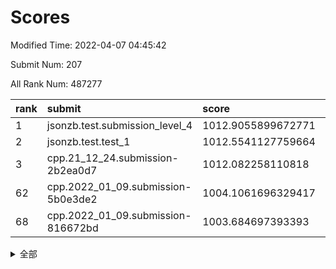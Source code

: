 # Scores

Modified Time: 2022-04-07 04:45:42

Submit Num: 207

All Rank Num: 487277

| rank |               submit               |       score        |       sigma        | pk_num |
| :--- | :--------------------------------- | :----------------- | :----------------- | :----- |
| 1    | jsonzb.test.submission_level_4     | 1012.9055899672771 | 0.7826808711962175 | 9418   |
| 2    | jsonzb.test.test_1                 | 1012.5541127759664 | 0.7994729979925533 | 9421   |
| 3    | cpp.21_12_24.submission-2b2ea0d7   | 1012.082258110818  | 0.8241209721896812 | 9415   |
| 62   | cpp.2022_01_09.submission-5b0e3de2 | 1004.1061696329417 | 0.7246539333691788 | 9418   |
| 68   | cpp.2022_01_09.submission-816672bd | 1003.684697393393  | 0.7089197552370257 | 9415   |


<details>
<summary>全部</summary>

| rank |                 submit                 |       score        |       sigma        | pk_num |
| :--- | :------------------------------------- | :----------------- | :----------------- | :----- |
| 1    | jsonzb.test.submission_level_4         | 1012.9055899672771 | 0.7826808711962175 | 9418   |
| 2    | jsonzb.test.test_1                     | 1012.5541127759664 | 0.7994729979925533 | 9421   |
| 3    | cpp.21_12_24.submission-2b2ea0d7       | 1012.082258110818  | 0.8241209721896812 | 9415   |
| 4    | gobigger.level_3.submission_level_3_39 | 1011.8949419528643 | 0.7701038833689553 | 9413   |
| 5    | gobigger.level_3.submission_level_3_25 | 1011.2712645008637 | 0.7885288006178478 | 9417   |
| 6    | gobigger.level_3.submission_level_3_8  | 1011.072019304179  | 0.771873185309477  | 9415   |
| 7    | gobigger.level_3.submission_level_3_44 | 1011.031278212975  | 0.7772949996033663 | 9422   |
| 8    | gobigger.level_3.submission_level_3_12 | 1010.889341596723  | 0.7933308080379485 | 9413   |
| 9    | gobigger.level_3.submission_level_3_18 | 1010.7152234110322 | 0.748703386312637  | 9415   |
| 10   | gobigger.level_3.submission_level_3_24 | 1010.7030055129916 | 0.7490245177568462 | 9415   |
| 11   | gobigger.level_3.submission_level_3_47 | 1010.7007183222205 | 0.7873102665995249 | 9413   |
| 12   | gobigger.level_3.submission_level_3_36 | 1010.6034795352421 | 0.7452102083508667 | 9416   |
| 13   | gobigger.level_3.submission_level_3_42 | 1010.5976630135137 | 0.745116090957895  | 9417   |
| 14   | gobigger.level_3.submission_level_3_30 | 1010.5957773054182 | 0.7593412422629177 | 9421   |
| 15   | gobigger.level_3.submission_level_3_17 | 1010.5691969255606 | 0.7554716878622648 | 9417   |
| 16   | gobigger.level_3.submission_level_3_37 | 1010.5609063074726 | 0.7667804227566938 | 9418   |
| 17   | gobigger.level_3.submission_level_3_9  | 1010.4458377643564 | 0.7689867159017474 | 9414   |
| 18   | gobigger.level_3.submission_level_3_4  | 1010.4359562185023 | 0.7362127705677294 | 9414   |
| 19   | gobigger.level_3.submission_level_3_23 | 1010.3433027000556 | 0.7577792181937356 | 9417   |
| 20   | gobigger.level_3.submission_level_3_32 | 1010.3379029871987 | 0.7664426858123863 | 9413   |
| 21   | gobigger.level_3.submission_level_3_22 | 1010.2871059898463 | 0.7319279854774474 | 9414   |
| 22   | gobigger.level_3.submission_level_3_43 | 1010.2811480887161 | 0.7751603924093714 | 9416   |
| 23   | gobigger.level_3.submission_level_3_38 | 1010.2776649056991 | 0.7650602858403381 | 9410   |
| 24   | gobigger.level_3.submission_level_3_15 | 1010.211620486022  | 0.7689689003383059 | 9418   |
| 25   | gobigger.level_3.submission_level_3_1  | 1010.2049346274207 | 0.7618643202824413 | 9421   |
| 26   | gobigger.level_3.submission_level_3_33 | 1010.1937161316067 | 0.7556534178850344 | 9412   |
| 27   | gobigger.level_3.submission_level_3_48 | 1010.1534735380657 | 0.7617240127277989 | 9421   |
| 28   | gobigger.level_3.submission_level_3_5  | 1009.867052110612  | 0.7664951037588599 | 9422   |
| 29   | gobigger.level_3.submission_level_3_7  | 1009.8615553808569 | 0.757320482150485  | 9418   |
| 30   | gobigger.level_3.submission_level_3_3  | 1009.7535677913758 | 0.736922120017075  | 9416   |
| 31   | gobigger.level_3.submission_level_3_19 | 1009.7285819391252 | 0.7603047946205326 | 9413   |
| 32   | gobigger.level_3.submission_level_3_40 | 1009.703697169186  | 0.7511845199191232 | 9414   |
| 33   | gobigger.level_3.submission_level_3_2  | 1009.7023183674593 | 0.7317192931785286 | 9415   |
| 34   | gobigger.level_3.submission_level_3_26 | 1009.6888292243452 | 0.77046162415426   | 9419   |
| 35   | gobigger.level_3.submission_level_3_6  | 1009.6438453128198 | 0.7622462217963998 | 9414   |
| 36   | gobigger.level_3.submission_level_3_35 | 1009.5877174145921 | 0.7431422739665305 | 9415   |
| 37   | gobigger.level_3.submission_level_3_28 | 1009.5408100334008 | 0.7448051602319667 | 9415   |
| 38   | gobigger.level_3.submission_level_3_49 | 1009.5278247989643 | 0.7545095675277479 | 9413   |
| 39   | gobigger.level_3.submission_level_3_34 | 1009.4453005715919 | 0.7500022530851421 | 9413   |
| 40   | gobigger.level_3.submission_level_3_46 | 1009.401757019718  | 0.7396056218926521 | 9415   |
| 41   | gobigger.level_3.submission_level_3_21 | 1009.3974451194123 | 0.7599807638036958 | 9415   |
| 42   | gobigger.level_3.submission_level_3_0  | 1009.3882858466678 | 0.7544781839893856 | 9410   |
| 43   | gobigger.level_3.submission_level_3_41 | 1009.3142985861149 | 0.7330761988522171 | 9416   |
| 44   | gobigger.level_3.submission_level_3_29 | 1009.3108027539147 | 0.755969079154336  | 9422   |
| 45   | gobigger.level_3.submission_level_3_10 | 1009.2898046177719 | 0.7485900258603104 | 9419   |
| 46   | gobigger.level_3.submission_level_3_31 | 1009.2125972439554 | 0.7500409047530775 | 9422   |
| 47   | gobigger.level_3.submission_level_3_16 | 1008.9823472613917 | 0.7497223437742259 | 9419   |
| 48   | gobigger.level_3.submission_level_3_13 | 1008.9701113920494 | 0.7487363562143274 | 9413   |
| 49   | gobigger.level_3.submission_level_3_14 | 1008.9594351109315 | 0.750550882837375  | 9415   |
| 50   | gobigger.level_3.submission_level_3_27 | 1008.9281488369016 | 0.7253376241757657 | 9415   |
| 51   | gobigger.level_3.submission_level_3_45 | 1008.8011065090524 | 0.763118345898557  | 9420   |
| 52   | gobigger.level_3.submission_level_3_11 | 1008.7578085696538 | 0.7557316348269468 | 9417   |
| 53   | gobigger.level_3.submission_level_3_20 | 1008.216542015875  | 0.7505203295023347 | 9416   |
| 54   | gobigger.level_1.submission_level_1_45 | 1005.6618720036471 | 0.7201798212023581 | 9418   |
| 55   | gobigger.level_1.submission_level_1_43 | 1004.9035415313705 | 0.7109260458659667 | 9423   |
| 56   | gobigger.level_1.submission_level_1_25 | 1004.5702880966272 | 0.720041134208614  | 9416   |
| 57   | gobigger.level_1.submission_level_1_23 | 1004.5586550932685 | 0.7160505144791545 | 9417   |
| 58   | gobigger.level_1.submission_level_1_29 | 1004.5583545822948 | 0.7134969341584325 | 9415   |
| 59   | gobigger.level_1.submission_level_1_19 | 1004.4978976860841 | 0.7148556613856848 | 9420   |
| 60   | gobigger.level_1.submission_level_1_49 | 1004.4688878452187 | 0.7184155261696209 | 9416   |
| 61   | gobigger.level_1.submission_level_1_35 | 1004.4527776323124 | 0.7328406623656737 | 9412   |
| 62   | cpp.2022_01_09.submission-5b0e3de2     | 1004.1061696329417 | 0.7246539333691788 | 9418   |
| 63   | gobigger.level_1.submission_level_1_30 | 1003.9300732062803 | 0.734864978885073  | 9413   |
| 64   | gobigger.level_1.submission_level_1_37 | 1003.9154406972068 | 0.7173291243785724 | 9413   |
| 65   | gobigger.level_1.submission_level_1_17 | 1003.7846005546589 | 0.7175546079501011 | 9416   |
| 66   | gobigger.level_1.submission_level_1_47 | 1003.7339650656091 | 0.7058680760177697 | 9412   |
| 67   | gobigger.level_1.submission_level_1_12 | 1003.697094708835  | 0.7139238821445393 | 9416   |
| 68   | cpp.2022_01_09.submission-816672bd     | 1003.684697393393  | 0.7089197552370257 | 9415   |
| 69   | gobigger.level_1.submission_level_1_40 | 1003.6018030192944 | 0.7110685401592398 | 9417   |
| 70   | gobigger.level_1.submission_level_1_7  | 1003.5702867942878 | 0.7218149693746199 | 9418   |
| 71   | gobigger.level_1.submission_level_1_3  | 1003.5063187581741 | 0.726318249582428  | 9420   |
| 72   | gobigger.level_1.submission_level_1_41 | 1003.4979524257379 | 0.7336091850821413 | 9415   |
| 73   | gobigger.level_1.submission_level_1_4  | 1003.4761010993878 | 0.7255379085978713 | 9416   |
| 74   | gobigger.level_1.submission_level_1_16 | 1003.4388235076547 | 0.7092392250869712 | 9415   |
| 75   | gobigger.level_1.submission_level_1_33 | 1003.4290483626289 | 0.7109296321562267 | 9414   |
| 76   | gobigger.level_1.submission_level_1_44 | 1003.2696248269959 | 0.7104632355126773 | 9414   |
| 77   | gobigger.level_1.submission_level_1_11 | 1003.2670967203337 | 0.7135406588856167 | 9412   |
| 78   | gobigger.level_1.submission_level_1_48 | 1003.2609786732901 | 0.7128939664067512 | 9416   |
| 79   | gobigger.level_1.submission_level_1_36 | 1003.2553200326075 | 0.7239868773391164 | 9421   |
| 80   | gobigger.level_1.submission_level_1_26 | 1003.2290669845022 | 0.7222494181640745 | 9409   |
| 81   | gobigger.level_1.submission_level_1_22 | 1003.2088583471989 | 0.715919619369626  | 9416   |
| 82   | gobigger.level_1.submission_level_1_24 | 1003.1843552992532 | 0.7089590969097612 | 9418   |
| 83   | gobigger.level_1.submission_level_1_42 | 1003.1473338416517 | 0.7194563327513426 | 9418   |
| 84   | gobigger.level_1.submission_level_1_10 | 1003.1091299382356 | 0.7236760425190873 | 9419   |
| 85   | gobigger.level_1.submission_level_1_14 | 1003.0739085625014 | 0.7223174870810429 | 9412   |
| 86   | gobigger.level_1.submission_level_1_28 | 1003.0508019916937 | 0.7268774979458305 | 9420   |
| 87   | gobigger.level_1.submission_level_1_21 | 1003.0475359344003 | 0.7078671634252922 | 9416   |
| 88   | gobigger.level_1.submission_level_1_1  | 1003.0138264478622 | 0.7209872838689244 | 9411   |
| 89   | gobigger.level_1.submission_level_1_15 | 1003.009984253088  | 0.7033373931921119 | 9411   |
| 90   | gobigger.level_1.submission_level_1_38 | 1002.9802301170545 | 0.7222491497487746 | 9420   |
| 91   | gobigger.level_1.submission_level_1_39 | 1002.9441341399188 | 0.7114672793520791 | 9411   |
| 92   | gobigger.level_1.submission_level_1_31 | 1002.9352375733273 | 0.7117548206252846 | 9416   |
| 93   | gobigger.level_1.submission_level_1_32 | 1002.745294117598  | 0.7102660087836279 | 9422   |
| 94   | gobigger.level_1.submission_level_1_13 | 1002.6917923321741 | 0.7046118364698947 | 9410   |
| 95   | gobigger.level_1.submission_level_1_2  | 1002.6901740113078 | 0.7169274635302944 | 9418   |
| 96   | gobigger.level_1.submission_level_1_27 | 1002.6752881442906 | 0.7180284228385091 | 9412   |
| 97   | gobigger.level_1.submission_level_1_9  | 1002.6336302402577 | 0.7051108018208723 | 9418   |
| 98   | gobigger.level_1.submission_level_1_46 | 1002.5868330325511 | 0.7162515816350812 | 9413   |
| 99   | gobigger.level_1.submission_level_1_20 | 1002.5490801095787 | 0.702874450200524  | 9417   |
| 100  | gobigger.level_1.submission_level_1_18 | 1002.4717156598238 | 0.7232949314673743 | 9417   |
| 101  | gobigger.level_1.submission_level_1_5  | 1002.4714353389138 | 0.7145677284001364 | 9421   |
| 102  | gobigger.level_1.submission_level_1_34 | 1002.3634462483527 | 0.7239162640630308 | 9418   |
| 103  | gobigger.level_1.submission_level_1_0  | 1002.2249569285747 | 0.7242664179866691 | 9415   |
| 104  | gobigger.level_1.submission_level_1_6  | 1002.1258705444626 | 0.7130943370606029 | 9414   |
| 105  | gobigger.level_1.submission_level_1_8  | 1001.5419105931895 | 0.7137412077458437 | 9415   |
| 106  | gobigger.random.submission_random_48   | 997.3841190927424  | 0.7183382514593889 | 9412   |
| 107  | gobigger.random.submission_random_7    | 997.0906117734283  | 0.7158960352599048 | 9415   |
| 108  | gobigger.random.submission_random_3    | 997.0885765426116  | 0.704265708856296  | 9420   |
| 109  | gobigger.random.submission_random_19   | 996.9689947856851  | 0.7098397512188983 | 9418   |
| 110  | gobigger.random.submission_random_43   | 996.9429066388652  | 0.6949529293203804 | 9416   |
| 111  | gobigger.random.submission_random_42   | 996.9213203270746  | 0.7026950904103157 | 9415   |
| 112  | gobigger.random.submission_random_11   | 996.9077510813446  | 0.7102860813367978 | 9410   |
| 113  | gobigger.random.submission_random_21   | 996.7687465856109  | 0.7044289669306627 | 9420   |
| 114  | gobigger.random.submission_random_14   | 996.7037511217935  | 0.7252472040192989 | 9412   |
| 115  | gobigger.random.submission_random_45   | 996.6070071488874  | 0.6941543468887623 | 9419   |
| 116  | gobigger.random.submission_random_30   | 996.5556284007216  | 0.7088397088667009 | 9418   |
| 117  | gobigger.random.submission_random_8    | 996.5472283755158  | 0.6982719070150211 | 9411   |
| 118  | gobigger.random.submission_random_40   | 996.5382562957182  | 0.7038770762121609 | 9422   |
| 119  | gobigger.random.submission_random_2    | 996.5370306639833  | 0.7047111920052115 | 9420   |
| 120  | gobigger.random.submission_random_1    | 996.5301397134175  | 0.701110177077107  | 9417   |
| 121  | gobigger.random.submission_random_29   | 996.4718862449711  | 0.7027089825591651 | 9415   |
| 122  | gobigger.random.submission_random_33   | 996.4710710161808  | 0.7167499959611245 | 9419   |
| 123  | gobigger.random.submission_random_12   | 996.4237361125946  | 0.7054701637817261 | 9414   |
| 124  | gobigger.random.submission_random_0    | 996.3390941898457  | 0.7084920319944691 | 9413   |
| 125  | gobigger.random.submission_random_6    | 996.3176165787494  | 0.6955907441675182 | 9412   |
| 126  | gobigger.random.submission_random_34   | 996.3062488932825  | 0.7110430414450414 | 9418   |
| 127  | gobigger.random.submission_random_9    | 996.2789397868385  | 0.7053231417959798 | 9419   |
| 128  | gobigger.random.submission_random_18   | 996.270762317633   | 0.7159206380223142 | 9420   |
| 129  | gobigger.random.submission_random_28   | 996.2331495777129  | 0.7184683245282443 | 9423   |
| 130  | gobigger.random.submission_random_16   | 996.226410226809   | 0.7069132008415699 | 9414   |
| 131  | gobigger.random.submission_random_49   | 996.1866271189117  | 0.7137792808429837 | 9417   |
| 132  | gobigger.random.submission_random_25   | 996.1489115387575  | 0.712062825781548  | 9416   |
| 133  | gobigger.random.submission_random_35   | 996.0823647644219  | 0.723985526248329  | 9419   |
| 134  | gobigger.random.submission_random_4    | 995.8793413830991  | 0.7012230991190963 | 9415   |
| 135  | gobigger.random.submission_random_24   | 995.8645055732638  | 0.7076179013533199 | 9420   |
| 136  | gobigger.random.submission_random_10   | 995.8470150454067  | 0.7159818138267402 | 9414   |
| 137  | gobigger.random.submission_random_39   | 995.805868426268   | 0.7128427546426429 | 9410   |
| 138  | gobigger.random.submission_random_15   | 995.8010627887453  | 0.7204389591016885 | 9415   |
| 139  | gobigger.random.submission_random_26   | 995.660473154124   | 0.7174355330839757 | 9415   |
| 140  | gobigger.random.submission_random_17   | 995.6191520142135  | 0.7217319841147025 | 9414   |
| 141  | gobigger.random.submission_random_37   | 995.6176885792304  | 0.7076374020910302 | 9420   |
| 142  | gobigger.random.submission_random_36   | 995.6173717838928  | 0.7142056827700292 | 9420   |
| 143  | gobigger.random.submission_random_31   | 995.5703117358752  | 0.7195070197037726 | 9410   |
| 144  | gobigger.random.submission_random_27   | 995.553705254983   | 0.7034442439528027 | 9417   |
| 145  | gobigger.random.submission_random_5    | 995.489180722296   | 0.7345061511518346 | 9421   |
| 146  | gobigger.random.submission_random_20   | 995.4476742674357  | 0.7093233542551749 | 9419   |
| 147  | gobigger.random.submission_random_22   | 995.4170274460275  | 0.7230882640383465 | 9417   |
| 148  | gobigger.random.submission_random_38   | 995.3863212283549  | 0.7191544562904891 | 9418   |
| 149  | gobigger.random.submission_random_23   | 995.3068115226054  | 0.7182315293177265 | 9413   |
| 150  | gobigger.random.submission_random_32   | 995.2347756804088  | 0.7203074335956214 | 9414   |
| 151  | gobigger.random.submission_random_41   | 995.0795266504632  | 0.7095631445208619 | 9418   |
| 152  | gobigger.random.submission_random_44   | 995.04344654228    | 0.7106469533748897 | 9412   |
| 153  | gobigger.random.submission_random_47   | 994.8305703451573  | 0.7102592448042097 | 9411   |
| 154  | gobigger.random.submission_random_13   | 994.6938801466813  | 0.7241942941059792 | 9415   |
| 155  | gobigger.random.submission_random_46   | 994.6364225624679  | 0.7018829449106817 | 9417   |
| 156  | gobigger.level_2.submission_level_2_11 | 994.5048469930522  | 0.7310376082276849 | 9414   |
| 157  | gobigger.level_2.submission_level_2_22 | 994.4692413164028  | 0.7433473047310963 | 9417   |
| 158  | gobigger.level_2.submission_level_2_45 | 993.9463683096077  | 0.7282869687023397 | 9417   |
| 159  | gobigger.level_2.submission_level_2_5  | 993.7790833405086  | 0.742727342084875  | 9416   |
| 160  | gobigger.level_2.submission_level_2_25 | 993.4503325319017  | 0.733185244110575  | 9409   |
| 161  | gobigger.level_2.submission_level_2_1  | 993.4388072244615  | 0.728024593084861  | 9416   |
| 162  | gobigger.level_2.submission_level_2_4  | 993.3600617603939  | 0.7302570203463441 | 9415   |
| 163  | gobigger.level_2.submission_level_2_49 | 993.1796459537328  | 0.7499120094197677 | 9414   |
| 164  | gobigger.level_2.submission_level_2_44 | 993.1229296175844  | 0.739982830231689  | 9410   |
| 165  | gobigger.level_2.submission_level_2_24 | 992.9931599075952  | 0.7297173382312038 | 9416   |
| 166  | gobigger.level_2.submission_level_2_39 | 992.8569634991961  | 0.7362095200567884 | 9413   |
| 167  | gobigger.level_2.submission_level_2_31 | 992.8043752775656  | 0.7356082309110432 | 9415   |
| 168  | gobigger.level_2.submission_level_2_2  | 992.7980582999019  | 0.7622591621260384 | 9414   |
| 169  | gobigger.level_2.submission_level_2_41 | 992.7462396304577  | 0.7367763231426843 | 9416   |
| 170  | gobigger.level_2.submission_level_2_34 | 992.5978163870326  | 0.7452640831189705 | 9416   |
| 171  | gobigger.level_2.submission_level_2_12 | 992.524380253121   | 0.7407084387486018 | 9417   |
| 172  | gobigger.level_2.submission_level_2_40 | 992.4621932114142  | 0.7457980901751015 | 9415   |
| 173  | gobigger.level_2.submission_level_2_15 | 992.4453677232067  | 0.7429624463291553 | 9418   |
| 174  | gobigger.level_2.submission_level_2_26 | 992.4233684444437  | 0.7348851983008199 | 9415   |
| 175  | gobigger.level_2.submission_level_2_42 | 992.4139979957504  | 0.7480646247124167 | 9423   |
| 176  | gobigger.level_2.submission_level_2_43 | 992.4138515753233  | 0.7349505388481121 | 9416   |
| 177  | gobigger.level_2.submission_level_2_35 | 992.3055737240934  | 0.7362643685265018 | 9411   |
| 178  | gobigger.level_2.submission_level_2_47 | 992.2521944436114  | 0.7637878373957868 | 9414   |
| 179  | gobigger.level_2.submission_level_2_3  | 992.1905273966398  | 0.7485769585846739 | 9417   |
| 180  | gobigger.level_2.submission_level_2_46 | 992.1582287804649  | 0.7397741884609109 | 9415   |
| 181  | gobigger.level_2.submission_level_2_0  | 992.1192118136292  | 0.7479213211244315 | 9414   |
| 182  | gobigger.level_2.submission_level_2_30 | 992.1192038205339  | 0.7482548436688671 | 9412   |
| 183  | gobigger.level_2.submission_level_2_36 | 992.0875869762305  | 0.7317601216165127 | 9418   |
| 184  | gobigger.level_2.submission_level_2_38 | 992.0263304443109  | 0.7661867895790057 | 9417   |
| 185  | gobigger.level_2.submission_level_2_18 | 992.0239238149148  | 0.7490420165169378 | 9414   |
| 186  | gobigger.level_2.submission_level_2_28 | 991.87589831107    | 0.7458883676686525 | 9418   |
| 187  | gobigger.level_2.submission_level_2_17 | 991.8672226253512  | 0.7791203419839091 | 9418   |
| 188  | gobigger.level_2.submission_level_2_9  | 991.8164800217073  | 0.7394417245553215 | 9417   |
| 189  | gobigger.level_2.submission_level_2_21 | 991.7572965963109  | 0.7463065853748317 | 9417   |
| 190  | gobigger.level_2.submission_level_2_33 | 991.6455380657782  | 0.7455926750084159 | 9416   |
| 191  | gobigger.level_2.submission_level_2_6  | 991.6369806820819  | 0.7442959033693692 | 9412   |
| 192  | gobigger.level_2.submission_level_2_27 | 991.5131035585209  | 0.7560399734152733 | 9413   |
| 193  | gobigger.level_2.submission_level_2_29 | 991.5112971856106  | 0.7809983634143142 | 9416   |
| 194  | gobigger.level_2.submission_level_2_8  | 991.4858940234     | 0.7605042539634459 | 9418   |
| 195  | gobigger.level_2.submission_level_2_13 | 991.4370493243136  | 0.764265204311948  | 9417   |
| 196  | gobigger.level_2.submission_level_2_10 | 991.1780546400748  | 0.7475582168649999 | 9416   |
| 197  | gobigger.level_2.submission_level_2_7  | 991.0189741046023  | 0.7623183737031298 | 9418   |
| 198  | gobigger.level_2.submission_level_2_14 | 991.0086395442859  | 0.7585891478573129 | 9418   |
| 199  | gobigger.level_2.submission_level_2_20 | 990.9883515532117  | 0.7532486587955606 | 9421   |
| 200  | gobigger.level_2.submission_level_2_16 | 990.9875969060993  | 0.7440041888048118 | 9416   |
| 201  | gobigger.level_2.submission_level_2_32 | 990.9539998400214  | 0.7584451060905005 | 9414   |
| 202  | gobigger.level_2.submission_level_2_48 | 990.9155230136781  | 0.7555946790698419 | 9419   |
| 203  | gobigger.level_2.submission_level_2_37 | 990.8518046169258  | 0.7615211107039721 | 9415   |
| 204  | gobigger.level_2.submission_level_2_23 | 990.7817121497031  | 0.7738430118778711 | 9418   |
| 205  | gobigger.level_2.submission_level_2_19 | 989.9347084642334  | 0.7680340885002307 | 9410   |
| 206  | gobigger.none.submission_none_0        | 977.2739908260146  | 1.2576152002604049 | 9422   |
| 207  | gobigger.none.submission_none_1        | 976.2738473342437  | 1.4971335254861653 | 9417   |

</details>